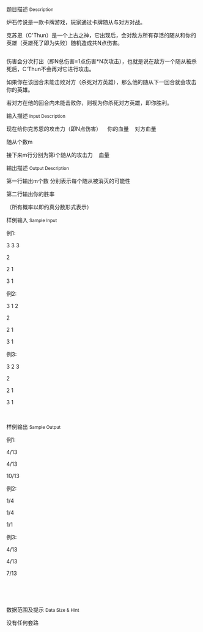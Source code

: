 <div class="panel panel-default">
<div class="area-title">
<span>
题目描述
<small>Description</small>
</span></div>
<div class="panel-body">

<p>炉石传说是一款卡牌游戏，玩家通过卡牌随从与对方对战。</p><p>克苏恩（C'Thun）是一个上古之神，它出现后，会对敌方所有存活的随从和你的英雄（英雄死了即为失败）随机造成共N点伤害。</p><p><img src="/source/codevs/codevs-5503/img/aHR0cDovL3d3dy5qb3lvaS5jbi9wcm9ibGVtL2NvZGV2cy01NTAzL2h0dHA6Ly9jb2RldnMuY24vbWVkaWEvMWM5NTBhN2IwMjA4N2JmNDdkYTJjNjg1ZmFkMzU3MmMxMWRmY2YxNF8yMDE2MTExNTA3MDUyMF8xMDQuanBn.jpg" title=""></p><p>伤害会分次打出（即N总伤害=1点伤害*N次攻击），也就是说在敌方一个随从被杀死后，C'Thun不会再对它进行攻击。</p><p>如果你在该回合未能击败对方（杀死对方英雄），那么他的随从下一回合就会攻击你的英雄。  <br></p><p>若对方在他的回合内未能击败你，则视为你杀死对方英雄，即你胜利。<br></p>

</div>
</div>

<div class="panel panel-default">
<div class="area-title">
<span>
输入描述
<small>Input Description</small>
</span></div>
<div class="panel-body">
<p>现在给你克苏恩的攻击力（即N点伤害）    你的血量    对方血量</p><p>随从个数m<br></p><p>接下来m行分别为第i个随从的攻击力    血量<br></p>

</div>
</div>
<div  class="panel panel-default">
<div class="area-title">
<span>
输出描述
<small>Output Description</small>
</span></div>
<div class="panel-body">

<p>第一行输出m个数 分别表示每个随从被消灭的可能性</p><p>第二行输出你的胜率</p><p>（所有概率以即约真分数形式表示）</p>

</div>
</div>


<div class="panel panel-default">
<div class="area-title">
<span>
样例输入
<small>Sample Input</small>
</span></div>
<div class="panel-body">
<p>例1:</p><p>3 3 3</p><p>2</p><p>2 1</p><p>3 1</p><p>例2:</p><p>3 1 2</p><p>2</p><p>2 1</p><p>3 1</p><p>例3:</p><p>3 2 3</p><p>2</p><p>2 1</p><p>3 1</p><p><br></p>

</div>
</div>

<div class="panel panel-default">
<div class="area-title">
<span>
样例输出
<small>Sample Output</small>
</span></div>
<div class="panel-body">
<p>例1:</p><p>4/13</p><p>4/13</p><p>10/13<br></p><p>例2:</p><p>1/4</p><p>1/4</p><p>1/1</p><p>例3:</p><p>4/13</p><p>4/13</p><p>7/13</p><p><br></p><p><br></p>

</div>
</div>

<div class="panel panel-default">
<div class="area-title">
<span>
数据范围及提示
<small>Data Size & Hint</small>
</span></div>
<div class="panel-body">
<p>没有任何套路<br></p>
</div>
</div>